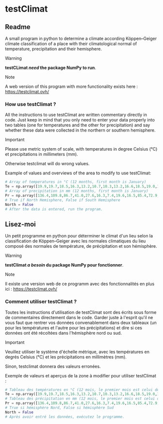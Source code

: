 # testClimat
## Readme
A small program in python to determine a climate according Köppen–Geiger climate classification of a place with their climatological normal of temperature, precipitation and their hemisphere.
> [!WARNING]
> **testCLimat _need_ the package NumPy to run**.

> [!NOTE]
> A web version of this program with more functionality exists here : https://testclimat.ovh/

### How use testClimat ?
All the instructions to use testClimat are written commentary directly in code.
Just keep in mind that you only need to enter your data properly into two tables (one for temperatures and the other for precipitation) and say whether these data were collected in the northern or southern hemisphere.
> [!IMPORTANT]
> Please use metric system of scale, with temperatures in degree Celsius (°C) et precipitations in millimeters (mm).
>
> Otherwise testclimat will do wrong values.

Example of values and overviews of the area to modify to use testClimat:
```python
# Array of temperatures in °C (12 months, first month is January)
Te = np.array([19.9,19.7,18.5,16.3,13.2,10.7,10.3,13.2,16.6,18.5,19.0,19.9]) 
# Array of precipitation in mm (12 months, first month is January)
Pr = np.array([136.4,109.8,86.7,41.0,27.6,16.3,7.4,19.6,16.5,85.4,72.9,117.8])
# True if North Hemisphere, False if South Hemisphere
North = False
# After the data is entered, run the program.
```

## Lisez-moi
Un petit programme en python pour déterminer le climat d'un lieu selon la classification de Köppen–Geiger avec les normales climatiques du lieu composé des normales de température, de précipitation et son hémisphère.
> [!WARNING]
> **testClimat _a besoin_ du package NumPy pour fonctionner**.

> [!NOTE]
> Il existe une version web de ce programm avec des fonctionnalités en plus ici : https://testclimat.ovh/

### Comment utiliser testClimat ?
Toutes les instructions d'utilisation de testClimat sont des écrits sous forme de commentaires directement dans le code. 
Garder juste à l'esprit qu'il ne vous faut que rentrer vos données convenablement dans deux tableaux (un pour les températures et l'autre pour les précipitations) et dire si ces données ont été récoltées dans l'hémisphère nord ou sud.
> [!IMPORTANT]
> Veuillez utiliser le système d'échelle métrique, avec les températures en degrés Celsius (°C) et les précipitations en millimètres (mm).
>
> Sinon, testclimat donnera des valeurs erronées.

Exemple de valeurs et aperçus de la zone à modifier pour utiliser testClimat :
```python
# Tableau des températures en °C (12 mois, le premier mois est celui de janvier)
Te = np.array([19.9,19.7,18.5,16.3,13.2,10.7,10.3,13.2,16.6,18.5,19.0,19.9]) 
# Tableau des précipitation en mm (12 mois, le premier mois est celui de janvier)
Pr = np.array([136.4,109.8,86.7,41.0,27.6,16.3,7.4,19.6,16.5,85.4,72.9,117.8])
# True si hémisphère Nord, False si hémisphère Sud
North = False
# Après avoir entré les données, exécutez le programme.
```
